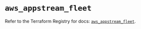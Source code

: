 # `aws_appstream_fleet`

Refer to the Terraform Registry for docs: [`aws_appstream_fleet`](https://registry.terraform.io/providers/hashicorp/aws/5.81.0/docs/resources/appstream_fleet).
